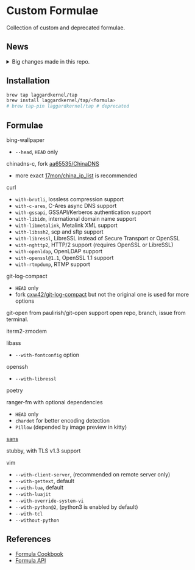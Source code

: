 # Custom Formulae
Collection of custom and deprecated formulae.

## News

<details>
  <summary>Big changes made in this repo.</summary>

- 10-04-2019
  - Remove formula `libcaca`, cause dependency `imlib2` is added in formula in
      homebrew-core
- 08-30-2019
  - Formulae with option `--with-openssl@1.1` is being removed cause formulae
      from Homebrew-core are moving to openssl@1.1.

</details>

## Installation

```bash
brew tap laggardkernel/tap
brew install laggardkernel/tap/<formula>
# brew tap-pin laggardkernel/tap # deprecated
```

## Formulae
bing-wallpaper
- `--head`, `HEAD` only

chinadns-c, fork [aa65535/ChinaDNS][aa65535/ChinaDNS]
- more exact [17mon/china_ip_list][17mon/china_ip_list] is recommended

curl
- `with-brotli`, lossless compression support
- `with-c-ares`, C-Ares async DNS support
- `with-gssapi`, GSSAPI/Kerberos authentication support
- `with-libidn`, international domain name support
- `with-libmetalink`, Metalink XML support
- `with-libssh2`, scp and sftp support
- `with-libressl`, LibreSSL instead of Secure Transport or OpenSSL
- `with-nghttp2`, HTTP/2 support (requires OpenSSL or LibreSSL)
- `with-openldap`, OpenLDAP support
- `with-openssl@1.1`, OpenSSL 1.1 support
- `with-rtmpdump`, RTMP support

git-log-compact
- `HEAD` only
- fork [cxw42/git-log-compact][cxw42/git-log-compact] but not the original one is used for more options

git-open from paulirish/git-open support open repo, branch, issue from terminal.

iterm2-zmodem

libass
- `--with-fontconfig` option

openssh
- `--with-libressl`

poetry

ranger-fm with optional dependencies
- `HEAD` only
- `chardet` for better encoding detection
- `Pillow` (depended by image preview in kitty)

[sans][sans]

stubby, with TLS v1.3 support

vim
- `--with-client-server`, (recommended on remote server only)
- `--with-gettext`, default
- `--with-lua`, default
- `--with-luajit`
- `--with-override-system-vi`
- `--with-python@2`, (python3 is enabled by default)
- `--with-tcl`
- `--without-python`

## References
- [Formula Cookbook](https://docs.brew.sh/Formula-Cookbook)
- [Formula API](https://rubydoc.brew.sh/Formula)

[aa65535/ChinaDNS]: https://github.com/aa65535/ChinaDNS
[17mon/china_ip_list]: https://github.com/17mon/china_ip_list
[cxw42/git-log-compact]: https://github.com/cxw42/git-log-compact
[sans]: https://github.com/puxxustc/sans
